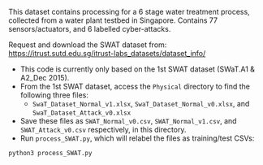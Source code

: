 This dataset contains processing for a 6 stage water treatment process, collected from a water plant testbed in Singapore.
Contains 77 sensors/actuators, and 6 labelled cyber-attacks.

Request and download the SWAT dataset from: 
https://itrust.sutd.edu.sg/itrust-labs_datasets/dataset_info/

- This code is currently only based on the 1st SWAT dataset (SWaT.A1 & A2_Dec 2015).
- From the 1st SWAT dataset, access the `Physical` directory to find the following three files:
    - `SwaT_Dataset_Normal_v1.xlsx`, `SwaT_Dataset_Normal_v0.xlsx`, and `SwaT_Dataset_Attack_v0.xlsx`
- Save these files as `SWAT_Normal_v0.csv`, `SWAT_Normal_v1.csv`, and `SWAT_Attack_v0.csv` respectively, in this directory.
- Run `process_SWAT.py`, which will relabel the files as training/test CSVs:
```sh
python3 process_SWAT.py
```